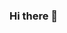 ### Hi there 👋

<!--
**NicholaSinks/NicholaSinks** is a ✨ _special_ ✨ repository because its `README.md` (this file) appears on your GitHub profile.

Here are some ideas to get you started:

- 🔭 I’m currently working on finding a job at a great company.
- 🌱 I’m currently learning learning back end development and pursuing projects to help me grow my knowledge.
- 📫 How to reach me: SinksNicholas.77@gmail.com

